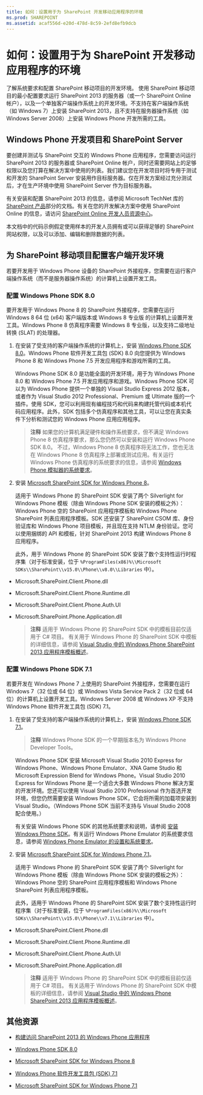 ```yaml
---
title: 如何：设置用于为 SharePoint 开发移动应用程序的环境
ms.prod: SHAREPOINT
ms.assetid: acaf556d-e20d-478d-8c59-2efd8efb9dcb
---
```



# 如何：设置用于为 SharePoint 开发移动应用程序的环境
了解系统要求和配置 SharePoint 移动项目的开发环境。
使用 SharePoint 移动项目的最小配置要求运行 SharePoint 2013 的服务器（或一个 SharePoint Online 帐户），以及一个单独客户端操作系统上的开发环境。不支持在客户端操作系统（如 Windows 7）上安装 SharePoint 2013，且不支持在服务器操作系统（如 Windows Server 2008）上安装 Windows Phone 开发所需的工具。
  
    
    


## Windows Phone 开发项目和 SharePoint Server
<a name="SP15Setupmobile_winphone"> </a>

要创建并测试与 SharePoint 交互的 Windows Phone 应用程序，您需要访问运行 SharePoint 2013 的服务器或 SharePoint Online 帐户，同时还需要网站上的足够权限以及您打算在解决方案中使用的列表。我们建议您在开发项目时将专用于测试和开发的 SharePoint Server 安装用作目标服务器。仅在开发方案经过充分测试后，才在生产环境中使用 SharePoint Server 作为目标服务器。
  
    
    
有关安装和配置 SharePoint 2013 的信息，请参阅 Microsoft TechNet 库的  [SharePoint 产品](http://technet.microsoft.com/zh-cn/library/ee428287.aspx)部分的文档。有关在您的开发解决方案中使用 SharePoint Online 的信息，请访问  [SharePoint Online 开发人员资源中心](http://msdn.microsoft.com/zh-cn/sharepoint/gg153540.aspx)。
  
    
    
本文档中的代码示例假定使用样本的开发人员拥有或可以获得足够的 SharePoint 网站权限，以及可以添加、编辑和删除数据的列表。
  
    
    

## 为 SharePoint 移动项目配置客户端开发环境
<a name="SP15Setupmobile_configure"> </a>

若要开发用于 Windows Phone 设备的 SharePoint 外接程序，您需要在运行客户端操作系统（而不是服务器操作系统）的计算机上设置开发工具。
  
    
    

### 配置 Windows Phone SDK 8.0

要开发用于 Windows Phone 8 的 SharePoint 外接程序，您需要在运行 Windows 8 64 位 (x64) 客户端版本或 Windows 8 专业版 的计算机上设置开发工具。Windows Phone 8 仿真程序需要 Windows 8 专业版，以及支持二级地址转换 (SLAT) 的处理器。
  
    
    

1. 在安装了受支持的客户端操作系统的计算机上，安装  [Windows Phone SDK 8.0](http://www.microsoft.com/zh-cn/download/details.aspx?id=35471)。Windows Phone 软件开发工具包 (SDK) 8.0 向您提供为 Windows Phone 8 和 Windows Phone 7.5 开发应用程序和游戏所需的工具。
    
    Windows Phone SDK 8.0 是功能全面的开发环境，用于为 Windows Phone 8.0 和 Windows Phone 7.5 开发应用程序和游戏。Windows Phone SDK 可以为 Windows Phone 提供一个单独的 Visual Studio Express 2012 版本，或者作为 Visual Studio 2012 Professional、Premium 或 Ultimate 版的一个插件。使用 SDK，您可以利用现有编程技巧和代码来构建托管代码或本机代码应用程序。此外，SDK 包括多个仿真程序和其他工具，可以让您在真实条件下分析和测试您的 Windows Phone 应用应用程序。
    
    > **注释**
      > 如果您的计算机满足硬件和操作系统要求，但不满足 Windows Phone 8 仿真程序要求，那么您仍然可以安装和运行 Windows Phone SDK 8.0。 不过，Windows Phone 8 仿真程序将无法工作，您也无法在 Windows Phone 8 仿真程序上部署或测试应用。有关运行 Windows Phone 仿真程序的系统要求的信息，请参阅  [Windows Phone 模拟器的系统要求](http://msdn.microsoft.com/zh-cn/library/ff626524)。 
2. 安装  [Microsoft SharePoint SDK for Windows Phone 8](http://www.microsoft.com/zh-cn/download/details.aspx?id=36818)。
    
    适用于 Windows Phone 的 SharePoint SDK 安装了两个 Silverlight for Windows Phone 模板（除由 Windows Phone SDK 安装的模板之外）：Windows Phone 空的 SharePoint 应用程序模板和 Windows Phone SharePoint 列表应用程序模板。SDK 还安装了 SharePoint CSOM 库、身份验证库和 Windows Phone 项目模板，并且现在支持 NTLM 身份验证。您可以使用捆绑的 API 和模板，针对 SharePoint 2013 构建 Windows Phone 8 应用程序。
    
    此外，用于 Windows Phone 的 SharePoint SDK 安装了数个支持性运行时程序集（对于标准安装，位于  `%ProgramFiles(x86)%\\Microsoft SDKs\\SharePoint\\v15.0\\Phone\\v8.0\\Libraries` 中）。
    
  - Microsoft.SharePoint.Client.Phone.dll
    
  
  - Microsoft.SharePoint.Client.Phone.Runtime.dll
    
  
  - Microsoft.SharePoint.Client.Phone.Auth.UI
    
  
  - Microsoft.SharePoint.Phone.Application.dll
    
  

    > **注释**
      > 适用于 Windows Phone 的 SharePoint SDK 中的模板目前仅适用于 C# 项目。 
有关用于 Windows Phone 的 SharePoint SDK 中模板的详细信息，请参阅  [Visual Studio 中的 Windows Phone SharePoint 2013 应用程序模板概述](overview-of-windows-phone-sharepoint-2013-application-templates-in-visual-studio.md)。
  
    
    

### 配置 Windows Phone SDK 7.1

若要开发在 Windows Phone 7 上使用的 SharePoint 外接程序，您需要在运行 Windows 7（32 位或 64 位）或 Windows Vista Service Pack 2（32 位或 64 位）的计算机上设置开发工具。Windows Server 2008 或 Windows XP 不支持 Windows Phone 软件开发工具包 (SDK) 7.1。
  
    
    

1. 在安装了受支持的客户端操作系统的计算机上，安装  [Windows Phone SDK 7.1](http://www.microsoft.com/zh-cn/download/details.aspx?id=27570)。
    
    > **注释**
      > Windows Phone SDK 的一个早期版本名为 Windows Phone Developer Tools。 

    Windows Phone SDK 安装 Microsoft Visual Studio 2010 Express for Windows Phone、Windows Phone Emulator、XNA Game Studio 和 Microsoft Expression Blend for Windows Phone。Visual Studio 2010 Express for Windows Phone 是一个适合大多数 Windows Phone 解决方案的开发环境。您还可以使用 Visual Studio 2010 Professional 作为首选开发环境，但您仍然需要安装 Windows Phone SDK，它会将所需的加载项安装到 Visual Studio。（Windows Phone SDK 当前不支持与 Visual Studio 2008 配合使用。）
    
    有关安装 Windows Phone SDK 的其他系统要求和说明，请参阅 [安装 Windows Phone SDK](http://msdn.microsoft.com/zh-cn/library/ff402530%28VS.92%29.aspx)。有关运行 Windows Phone Emulator 的系统要求信息，请参阅  [Windows Phone Emulator 的设置和系统要求](http://msdn.microsoft.com/zh-cn/library/ff626524%28VS.92%29.aspx)。
    
  
2. 安装  [Microsoft SharePoint SDK for Windows Phone 7.1](http://www.microsoft.com/en-us/download/details.aspx?id=30476)。
    
    适用于 Windows Phone 的 SharePoint SDK 安装了两个 Silverlight for Windows Phone 模板（除由 Windows Phone SDK 安装的模板之外）：Windows Phone 空的 SharePoint 应用程序模板和 Windows Phone SharePoint 列表应用程序模板。
    
    此外，适用于 Windows Phone 的 SharePoint SDK 安装了数个支持性运行时程序集（对于标准安装，位于  `%ProgramFiles(x86)%\\Microsoft SDKs\\SharePoint\\v15.0\\Phone\\v7.1\\Libraries` 中）。
    
  - Microsoft.SharePoint.Client.Phone.dll
    
  
  - Microsoft.SharePoint.Client.Phone.Runtime.dll
    
  
  - Microsoft.SharePoint.Client.Phone.Auth.UI
    
  
  - Microsoft.SharePoint.Phone.Application.dll
    
  

    > **注释**
      > 适用于 Windows Phone 的 SharePoint SDK 中的模板目前仅适用于 C# 项目。 
有关适用于 Windows Phone 的 SharePoint SDK 中模板的详细信息，请参阅  [Visual Studio 中的 Windows Phone SharePoint 2013 应用程序模板概述](overview-of-windows-phone-sharepoint-2013-application-templates-in-visual-studio.md)。
  
    
    

## 其他资源
<a name="SP15Setupmobile_addlresources"> </a>


-  [构建访问 SharePoint 2013 的 Windows Phone 应用程序](build-windows-phone-apps-that-access-sharepoint-2013.md)
    
  
-  [Windows Phone SDK 8.0](http://www.microsoft.com/zh-cn/download/details.aspx?id=35471)
    
  
-  [Microsoft SharePoint SDK for Windows Phone 8](http://www.microsoft.com/zh-cn/download/details.aspx?id=36818)
    
  
-  [Windows Phone 软件开发工具包 (SDK) 7.1](http://www.microsoft.com/zh-cn/download/details.aspx?id=27570)
    
  
-  [Microsoft SharePoint SDK for Windows Phone 7.1](http://www.microsoft.com/en-us/download/details.aspx?id=30476)
    
  

